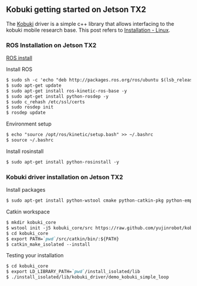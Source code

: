 ## Kobuki getting started on Jetson TX2

The [Kobuki](http://yujinrobot.github.io/kobuki/enMainPage.html) driver is a simple c++ library that allows interfacing to the kobuki mobile research base.
This post refers to [Installation - Linux](http://yujinrobot.github.io/kobuki/enInstallationLinuxGuide.html).

### ROS Installation on Jetson TX2
[ROS install](https://github.com/jetsonhacks/installROSTX2)

Install ROS
```markdown
$ sudo sh -c 'echo "deb http://packages.ros.org/ros/ubuntu $(lsb_release -sc) main" > /etc/apt/sources.list.d/ros-latest.list'
$ sudo apt-get update
$ sudo apt-get install ros-kinetic-ros-base -y
$ sudo apt-get install python-rosdep -y
$ sudo c_rehash /etc/ssl/certs
$ sudo rosdep init
$ rosdep update
```

Environment setup
```markdown
$ echo "source /opt/ros/kinetic/setup.bash" >> ~/.bashrc
$ source ~/.bashrc
```

Install rosinstall
```markdown
$ sudo apt-get install python-rosinstall -y
```

### Kobuki driver installation on Jetson TX2

Install packages
```markdown
$ sudo apt-get install python-wstool cmake python-catkin-pkg python-empy python-nose python-setuptools build-essential
```

Catkin workspace
```markdown
$ mkdir kobuki_core
$ wstool init -j5 kobuki_core/src https://raw.github.com/yujinrobot/kobuki_core/devel/kobuki_core.rosinstall
$ cd kobuki_core
$ export PATH=`pwd`/src/catkin/bin/:${PATH}
$ catkin_make_isolated --install
```

Testing your installation
```markdown
$ cd kobuki_core
$ export LD_LIBRARY_PATH=`pwd`/install_isolated/lib
$ ./install_isolated/lib/kobuki_driver/demo_kobuki_simple_loop
```
